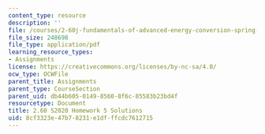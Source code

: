 ```yaml
---
content_type: resource
description: ''
file: /courses/2-60j-fundamentals-of-advanced-energy-conversion-spring-2020/8cf3323e47b78231e1dfffcdc7612715_MIT2_60s20_hw5_sol.pdf
file_size: 248698
file_type: application/pdf
learning_resource_types:
- Assignments
license: https://creativecommons.org/licenses/by-nc-sa/4.0/
ocw_type: OCWFile
parent_title: Assignments
parent_type: CourseSection
parent_uid: db44b605-0149-8560-8f6c-85583b23bd4f
resourcetype: Document
title: 2.60 S2020 Homework 5 Solutions
uid: 8cf3323e-47b7-8231-e1df-ffcdc7612715
---
```


